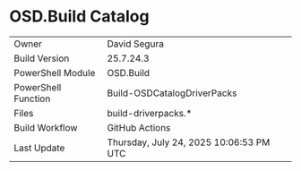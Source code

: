 ﻿# OSD.Build Catalog

| | |
|-|-|
| Owner | David Segura |
| Build Version | 25.7.24.3 |
| PowerShell Module | OSD.Build |
| PowerShell Function | Build-OSDCatalogDriverPacks |
| Files | build-driverpacks.* |
| Build Workflow | GitHub Actions |
| Last Update | Thursday, July 24, 2025 10:06:53 PM UTC |
